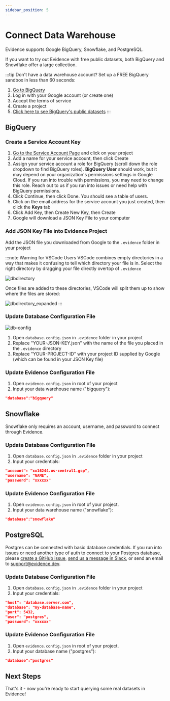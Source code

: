 ```yaml
---
sidebar_position: 5
---
```


# Connect Data Warehouse

Evidence supports Google BigQuery, Snowflake, and PostgreSQL. 

If you want to try out Evidence with free public datasets, both BigQuery and Snowflake offer a large collection.

:::tip Don't have a data warehouse account?
Set up a FREE BigQuery sandbox in less than 60 seconds:<br/> 

1. [Go to BigQuery](https://console.cloud.google.com/bigquery?_ga=2.235574280.867747861.1622513856-469265758.1621868166&_gac=1.226175592.1622124503.CjwKCAjw47eFBhA9EiwAy8kzNKaExCvM0G229wH0PGh4USFcdB7wudKCKWt4MSEPM6wbQKCwOot1NxoCtxIQAvD_BwE)
2. Log in with your Google account (or create one)
3. Accept the terms of service
4. Create a project
5. [Click here to see BigQuery's public datasets](https://console.cloud.google.com/bigquery?project=bigquery-public-data&page=project)
:::

## BigQuery

### Create a Service Account Key
1. [Go to the Service Account Page](https://console.cloud.google.com/projectselector/iam-admin/serviceaccounts/create?supportedpurview=project&_ga=2.202527640.867747861.1622513856-469265758.1621868166&_gac=1.81391205.1622124503.CjwKCAjw47eFBhA9EiwAy8kzNKaExCvM0G229wH0PGh4USFcdB7wudKCKWt4MSEPM6wbQKCwOot1NxoCtxIQAvD_BwE) and click on your project
2. Add a name for your service account, then click Create
3. Assign your service account a role for BigQuery (scroll down the role dropdown to find BigQuery roles). **BigQuery User** should work, but it may depend on your organization's permissions settings in Google Cloud. If you run into trouble with permissions, you may need to change this role. Reach out to us if you run into issues or need help with BigQuery permissions.
4. Click Continue, then click Done. You should see a table of users.
5. Click on the email address for the service account you just created, then click the **Keys** tab
6. Click Add Key, then Create New Key, then Create
7. Google will download a JSON Key File to your computer

### Add JSON Key File into Evidence Project
Add the JSON file you downloaded from Google to the `.evidence` folder in your project

:::note Warning for VSCode Users
VSCode combines empty directories in a way that makes it confusing to tell which directory your file is in. Select the right directory by dragging your file directly overtop of `.evidence`

![dbdirectory](/img/dbdirectory.png)

Once files are added to these directories, VSCode will split them up to show where the files are stored:

![dbdirectory_expanded](/img/dbdirectory_expanded.png)
:::

### Update Database Configuration File
![db-config](/img/dbconfig.png)
1. Open `database.config.json` in `.evidence` folder in your project
2. Replace "YOUR-JSON-KEY.json" with the name of the file you placed in the `.evidence` directory
3. Replace "YOUR-PROJECT-ID" with your project ID supplied by Google (which can be found in your JSON Key file)

### Update Evidence Configuration File
1. Open `evidence.config.json` in root of your project
2. Input your data warehouse name ("bigquery"):
```json
"database":"bigquery"
```

## Snowflake
Snowflake only requires an account, username, and password to connect through Evidence.

### Update Database Configuration File
1. Open `database.config.json` in `.evidence` folder in your project
2. Input your credentials:
```json
"account": "xx16244.us-central1.gcp",
"username": "NAME",
"password": "xxxxxx"
```


### Update Evidence Configuration File
1. Open `evidence.config.json` in root of your project.
2. Input your data warehouse name ("snowflake"):
```json
"database":"snowflake"
```

## PostgreSQL
Postgres can be connected with basic database credentials. If you run into issues or need another type of auth to connect to your Postgres database, please [create a GitHub issue](https://github.com/evidence-dev/evidence/issues), [send us a message in Slack](https://join.slack.com/t/evidencedev/shared_invite/zt-uda6wp6a-hP6Qyz0LUOddwpXW5qG03Q), or send an email to <support@evidence.dev>.

### Update Database Configuration File
1. Open `database.config.json` in `.evidence` folder in your project
2. Input your credentials:
```json
"host": "database.server.com",
"database": "my-database-name",
"port": 5432,
"user": "postgres",
"password": "xxxxxx"
```


### Update Evidence Configuration File
1. Open `evidence.config.json` in root of your project.
2. Input your database name ("postgres"):
```json
"database":"postgres"
```



## Next Steps
That's it - now you're ready to start querying some real datasets in Evidence!
